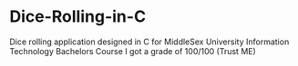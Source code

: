 # Dice-Rolling-in-C
Dice rolling application designed in C for MiddleSex University Information Technology Bachelors Course
I got a grade of 100/100 (Trust ME)
